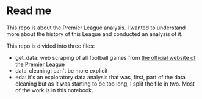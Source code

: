 # Read me 
This repo is about the Premier League analysis. I wanted to  understand more about the history of this League and conducted an analysis of it.

This repo is divided into three files:
* get_data: web scraping of all football games from [the official website of the Premier League](https://www.premierleague.com/)
* data_cleaning: can't be more explicit
* eda: it's an exploratory data analysis that was, first, part of the data cleaning but as it was starting to be too long, I split the file in two. Most of the work is in this notebook.
